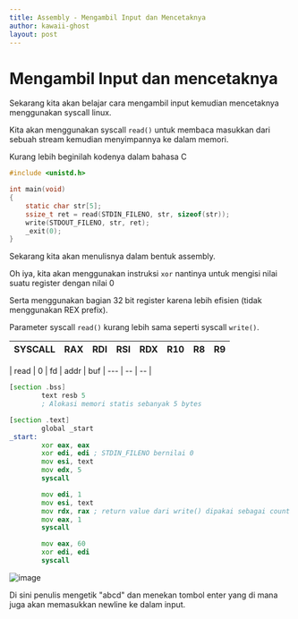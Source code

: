 ```yaml
---
title: Assembly - Mengambil Input dan Mencetaknya
author: kawaii-ghost
layout: post
---
```


# Mengambil Input dan mencetaknya

Sekarang kita akan belajar cara mengambil input kemudian mencetaknya menggunakan syscall linux.

Kita akan menggunakan syscall `read()` untuk membaca masukkan dari sebuah stream kemudian menyimpannya ke dalam memori.

Kurang lebih beginilah kodenya dalam bahasa C

```c
#include <unistd.h>

int main(void)
{
    static char str[5];
    ssize_t ret = read(STDIN_FILENO, str, sizeof(str));
    write(STDOUT_FILENO, str, ret);
    _exit(0);
}
```

Sekarang kita akan menulisnya dalam bentuk assembly.

Oh iya, kita akan menggunakan instruksi `xor` nantinya untuk mengisi nilai suatu register dengan nilai 0

Serta menggunakan bagian 32 bit register karena lebih efisien (tidak menggunakan REX prefix).

Parameter syscall `read()` kurang lebih sama seperti syscall `write()`.

| SYSCALL | RAX | RDI | RSI | RDX | R10 | R8 | R9 |
| ------- | --- | --- | --- | --- | --- | -- | -- |

| read   |  0  | fd  | addr | buf | --- | -- | -- |


```asm                           
[section .bss]
        text resb 5
        ; Alokasi memori statis sebanyak 5 bytes

[section .text]
        global _start
_start:
        xor eax, eax
        xor edi, edi ; STDIN_FILENO bernilai 0
        mov esi, text
        mov edx, 5
        syscall

        mov edi, 1
        mov esi, text
        mov rdx, rax ; return value dari write() dipakai sebagai count
        mov eax, 1
        syscall

        mov eax, 60
        xor edi, edi
        syscall
```

![image](https://user-images.githubusercontent.com/86765295/187007081-c7c105c7-f0a8-419a-b81f-8610345ad14e.png)

Di sini penulis mengetik "abcd" dan menekan tombol enter yang di mana juga akan memasukkan newline ke dalam input.
